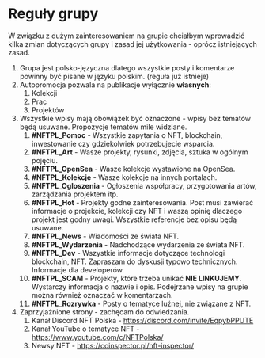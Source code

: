 # Reguły grupy

W związku z dużym zainteresowaniem na grupie chciałbym wprowadzić kilka zmian dotyczących grupy i zasad jej użytkowania - oprócz istniejących zasad.
1. Grupa jest polsko-języczna dlatego wszystkie posty i komentarze powinny być pisane w języku polskim. (reguła już istnieje)
2. Autopromocja pozwala na publikacje wyłącznie **własnych**:
    1. Kolekcji
    2. Prac
    3. Projektów
3. Wszystkie wpisy  mają obowiązek być oznaczone - wpisy bez tematów będą usuwane. Propozycje tematów mile widziane. 
    1. **#NFTPL_Pomoc** - Wszystkie zapytania o NFT, blockchain, inwestowanie czy gdziekolwiek potrzebujecie wsparcia.
    2. **#NFTPL_Art** - Wasze projekty, rysunki, zdjęcia, sztuka w ogólnym pojęciu.
    3. **#NFTPL_OpenSea** - Wasze kolekcje wystawione na OpenSea.
    4. **#NFTPL_Kolekcje** - Wasze kolekcje na innych portalach.
    5. **#NFTPL_Ogloszenia** - Ogłoszenia współpracy, przygotowania artów, zarządzania projektem itp.
    6. **#NFTPL_Hot** - Projekty godne zainteresowania. Post musi zawierać informacje o projekcie, kolekcji czy NFT i waszą opinię dlaczego projekt jest godny uwagi. Wszystkie referencje bez opisu będą usuwane. 
    7. **#NFTPL_News** - Wiadomości ze świata NFT.
    8. **#NFTPL_Wydarzenia** - Nadchodzące wydarzenia ze świata NFT.
    9. **#NFTPL_Dev** - Wszystkie informacje dotyczące technologi blockchain, NFT. Zapraszam do dyskusji typowo technicznych. Informacje dla developerów.
    10. **#NFTPL_SCAM** - Projekty, które trzeba unikać **NIE LINKUJEMY**. Wystarczy informacja o nazwie i opis. Podejrzane wpisy na grupie można również oznaczać w komentarzach. 
    11. **#NFTPL_Rozrywka** - Posty o tematyce luźnej, nie związane z NFT.
4. Zaprzyjaźnione strony - zachęcam do odwiedzania.
    1. Kanał Discord NFT Polska - https://discord.com/invite/EqpybPPUTE
    2. Kanał YouTube o tematyce NFT - https://www.youtube.com/c/NFTPolska/
    3. Newsy NFT - https://coinspector.pl/nft-inspector/
